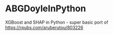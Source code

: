 # ABGDoyleInPython
XGBoost and SHAP in Python - super basic port of https://rpubs.com/aruberutou/803226

